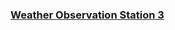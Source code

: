 ### [Weather Observation Station 3](https://www.hackerrank.com/challenges/weather-observation-station-3/problem)
